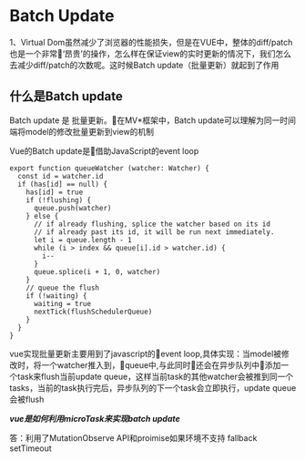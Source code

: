 # Batch Update

1、Virtual Dom虽然减少了浏览器的性能损失，但是在VUE中，整体的diff/patch也是一个非常‘昂贵’的操作，怎么样在保证view的实时更新的情况下，我们怎么去减少diff/patch的次数呢。这时候Batch update（批量更新）就起到了作用


## 什么是Batch update

Batch update 是 批量更新。在MV*框架中，Batch update可以理解为同一时间端将model的修改批量更新到view的机制

Vue的Batch update是借助JavaScript的event loop

```es6
export function queueWatcher (watcher: Watcher) {
  const id = watcher.id
  if (has[id] == null) {
    has[id] = true
    if (!flushing) {
      queue.push(watcher)
    } else {
      // if already flushing, splice the watcher based on its id
      // if already past its id, it will be run next immediately.
      let i = queue.length - 1
      while (i > index && queue[i].id > watcher.id) {
        i--
      }
      queue.splice(i + 1, 0, watcher)
    }
    // queue the flush
    if (!waiting) {
      waiting = true
      nextTick(flushSchedulerQueue)
    }
  }
}
```


vue实现批量更新主要用到了javascript的event loop,具体实现：当model被修改时，将一个watcher推入到，queue中,与此同时还会在异步队列中添加一个task来flush当前update queue，这样当前task的其他watcher会被推到同一个tasks，当前的task执行完后，异步队列的下一个task会立即执行，update queue会被flush



***vue是如何利用microTask来实现batch update***

答：利用了MutationObserve API和proimise如果环境不支持 fallback setTimeout